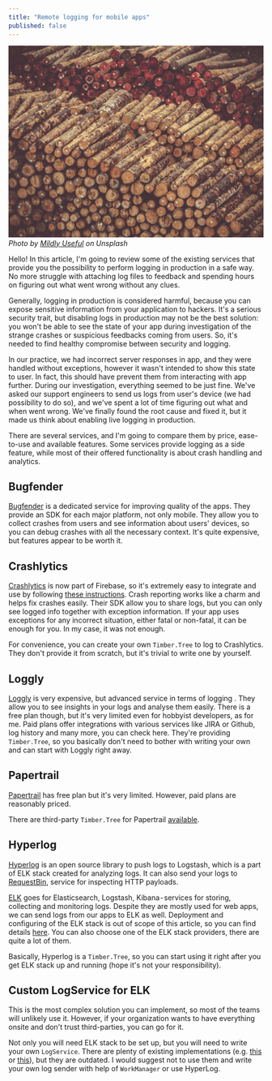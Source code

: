 ```yaml
---
title: "Remote logging for mobile apps"
published: false
---
```


![Photo by Mildly Useful on Unsplash](/assets/mildly-useful-249033-unsplash.jpg)
*Photo by [Mildly Useful](https://unsplash.com/@usefulcollective) on Unsplash*

Hello! In this article, I'm going to review some of the existing services that provide you the possibility to perform logging in production in a safe way. No more struggle with attaching log files to feedback and spending hours on figuring out what went wrong without any clues.

Generally, logging in production is considered harmful, because you can expose sensitive information from your application to hackers. It's a serious security trait, but disabling logs in production may not be the best solution: you won't be able to see the state of your app during investigation of the strange crashes or suspicious feedbacks coming from users. So, it's needed to find healthy compromise between security and logging.

In our practice, we had incorrect server responses in app, and they were handled without exceptions, however it wasn't intended to show this state to user. In fact, this should have prevent them from interacting with app further.
During our investigation, everything seemed to be just fine. We've asked our support engineers to send us logs from user's device (we had possibility to do so), and we've spent a lot of time figuring out what and when went wrong. We've finally found the root cause and fixed it, but it made us think about enabling live logging in production.

There are several services, and I'm going to compare them by price, ease-to-use and available features. Some services provide logging as a side feature, while most of their offered functionality is about crash handling and analytics.

## Bugfender

[Bugfender](https://bugfender.com) is a dedicated service for improving quality of the apps. They provide an SDK for each major platform, not only mobile. They allow you to collect crashes from users and see information about users' devices, so you can debug crashes with all the necessary context. It's quite expensive, but features appear to be worth it.

## Crashlytics

[Crashlytics](https://firebase.google.com/docs/crashlytics/) is now part of Firebase, so it's extremely easy to integrate and use by following [these instructions](https://firebase.google.com/docs/crashlytics/get-started). Crash reporting works like a charm and helps fix crashes easily. Their SDK allow you to share logs, but you can only see logged info together with exception information. If your app uses exceptions for any incorrect situation, either fatal or non-fatal, it can be enough for you. In my case, it was not enough.

For convenience, you can create your own `Timber.Tree`  to log to Crashlytics. They don't provide it from scratch, but it's trivial to write one by yourself.

## Loggly

[Loggly](https://www.loggly.com) is very expensive, but advanced service in terms of logging . They allow you to see insights in your logs and analyse them easily. There is a free plan though, but it's very limited even for hobbyist developers, as for me. Paid plans offer integrations with various services like JIRA or Github, log history and many more, you can check here.
They're providing `Timber.Tree`, so you basically don't need to bother with writing your own and can start with Loggly right away.

## Papertrail

[Papertrail](https://papertrailapp.com/) has free plan but it's very limited. However, paid plans are reasonably priced.

There are third-party `Timber.Tree` for Papertrail [available](https://github.com/jdsingh/papertrail-timber).

## Hyperlog

[Hyperlog](https://github.com/hypertrack/hyperlog-android) is an open source library to push logs to Logstash, which is a part of ELK stack created for analyzing logs. It can also send your logs to [RequestBin](https://requestbin.fullcontact.com/), service for inspecting HTTP payloads.

[ELK](https://www.elastic.co/elk-stack) goes for Elasticsearch, Logstash, Kibana - services for storing, collecting and monitoring logs. Despite they are mostly used for web apps, we can send logs from our apps to ELK as well. Deployment and configuring of the ELK stack is out of scope of this article, so you can find details [here](https://logz.io/learn/complete-guide-elk-stack/). You can also choose one of the ELK stack providers, there are quite a lot of them.

Basically, Hyperlog is a `Timber.Tree`, so you can start using it right after you get ELK stack up and running (hope it's not your responsibility).

## Custom LogService for ELK

This is the most complex solution you can implement, so most of the teams will unlikely use it. However, if your organization wants to have everything onsite and don't trust third-parties, you can go for it.

Not only you will need ELK stack to be set up, but you will need to write your own `LogService`. There are plenty of existing implementations (e.g. [this](https://github.com/Labgoo/android-logstash-logger) or [this](https://gist.github.com/PatrykGala/55603fe4259d812fdc0ffbc9e63eaabc)), but they are outdated. I would suggest not to use them and write your own log sender with help of `WorkManager` or use HyperLog.